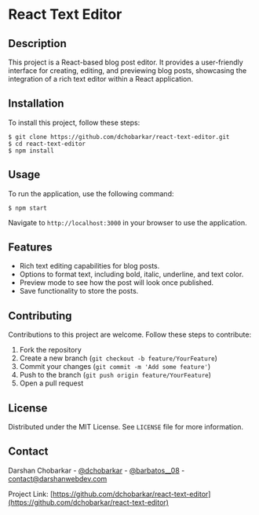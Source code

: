 # React Text Editor

## Description

This project is a React-based blog post editor. It provides a user-friendly interface for creating, editing, and previewing blog posts, showcasing the integration of a rich text editor within a React application.

## Installation

To install this project, follow these steps:

    $ git clone https://github.com/dchobarkar/react-text-editor.git
    $ cd react-text-editor
    $ npm install

## Usage

To run the application, use the following command:

    $ npm start

Navigate to `http://localhost:3000` in your browser to use the application.

## Features

- Rich text editing capabilities for blog posts.
- Options to format text, including bold, italic, underline, and text color.
- Preview mode to see how the post will look once published.
- Save functionality to store the posts.

## Contributing

Contributions to this project are welcome. Follow these steps to contribute:

1. Fork the repository
2. Create a new branch (`git checkout -b feature/YourFeature`)
3. Commit your changes (`git commit -m 'Add some feature'`)
4. Push to the branch (`git push origin feature/YourFeature`)
5. Open a pull request

## License

Distributed under the MIT License. See `LICENSE` file for more information.

## Contact

Darshan Chobarkar - [@dchobarkar](https://www.linkedin.com/in/dchobarkar/) - [@barbatos\_\_08](https://twitter.com/barbatos__08) - contact@darshanwebdev.com

Project Link: [https://github.com/dchobarkar/react-text-editor](https://github.com/dchobarkar/react-text-editor)
